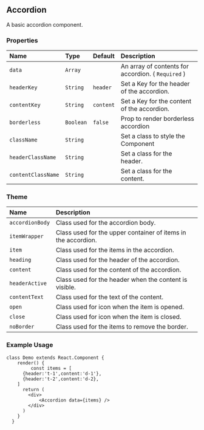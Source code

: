 ## Accordion

A basic accordion component.

### Properties
| Name | Type | Default | Description |
|:-----|:-----|:-----|:-----|
| `data` | `Array` | &nbsp; | An array of contents for accordion. ( `Required` ) |
| `headerKey` | `String` | `header` | Set a Key for the header of the accordion. | 
| `contentKey` | `String` | `content` | Set a Key for the content of the accordion.|
| `borderless` | `Boolean` | `false` | Prop to render borderless accordion |
| `className` | `String` | &nbsp; | Set a class to style the Component|
| `headerClassName` | `String` | &nbsp;| Set a class for the header.|
| `contentClassName` | `String` | &nbsp;| Set a class for the content.|

### Theme

| Name     | Description|
|:---------|:-----------|
| `accordionBody` | Class used for the accordion body.|
| `itemWrapper` | Class used for the upper container of items in the accordion.|
| `item` | Class used for the items in the accordion.|
| `heading` | Class used for the header of the accordion.|
| `content` | Class used for the content of the accordion.|
| `headerActive` | Class used for the header when the content is visible.|
| `contentText` | Class used for the text of the content.|
| `open` | Class used for icon when the item is opened.|
| `close` | Class used for icon when the item is closed.|
| `noBorder` | Class used for the items to remove the border.|




### Example Usage
```
class Demo extends React.Component {
    render() {
         const items = [
      {header:'t-1',content:'d-1'},
      {header:'t-2',content:'d-2},
    ]
      return (
        <div>
            <Accordion data={items} />
        </div>
      )
    }
  }
```
